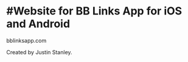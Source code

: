 #Website for BB Links App for iOS and Android
=========================

bblinksapp.com

Created by Justin Stanley.
